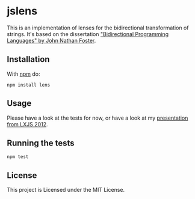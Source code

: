 jslens
======

This is an implementation of lenses for the bidirectional transformation of
strings. It's based on the dissertation ["Bidirectional Programming Languages"
by John Nathan Foster][1].


Installation
------------

With [npm](https://npmjs.org) do:

    npm install lens

Usage
-----

Please have a look at the tests for now, or have a look at my [presentation
from LXJS 2012][3].


Running the tests
-----------------

    npm test

License
-------

This project is Licensed under the MIT License.


[1]: http://www.cs.cornell.edu/~jnfoster/papers/jnfoster-dissertation.pdf
[2]: http://nodejs.org/
[3]: http://vmx.cx/lxjs2012/
